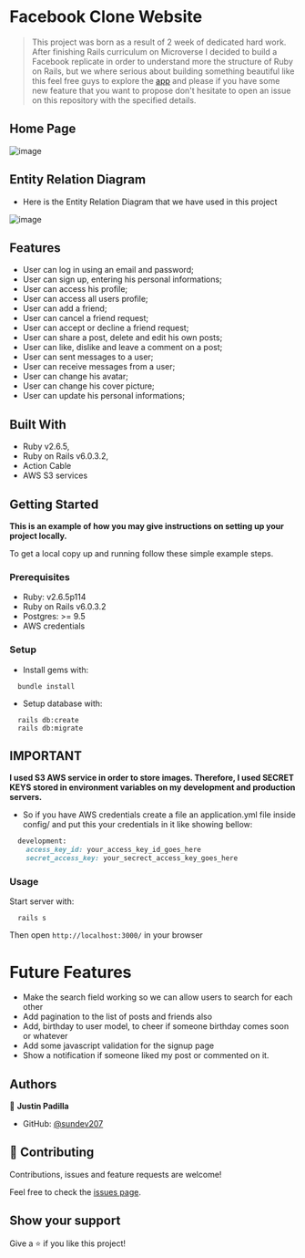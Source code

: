# Facebook Clone Website

> This project was born as a result of 2 week of dedicated hard work. After finishing Rails curriculum on Microverse I decided to build a Facebook replicate in order to understand more the structure of Ruby on Rails, but we where serious about building something beautiful like this feel free guys to explore the [app](https://book-clone.herokuapp.com/) and please if you have some new feature that you want to propose don't hesitate to open an issue on this repository with the specified details.

## Home Page

![image](https://user-images.githubusercontent.com/34653764/85905868-8c36c100-b804-11ea-8e4b-32a7e307d451.png)



## Entity Relation Diagram

- Here is the Entity Relation Diagram that we have used in this project

![image](https://user-images.githubusercontent.com/34653764/85909879-f2771000-b813-11ea-909e-22b4a2dafe19.png)


## Features
- User can log in using an email and password;
- User can sign up, entering his personal informations;
- User can access his profile;
- User can access all users profile;
- User can add a friend;
- User can cancel a friend request;
- User can accept or decline a friend request;
- User can share a post, delete and edit his own posts;
- User can like, dislike and leave a comment on a post;
- User can sent messages to a user;
- User can receive messages from a user;
- User can change his avatar;
- User can change his cover picture;
- User can update his personal informations;

## Built With

- Ruby v2.6.5,
- Ruby on Rails v6.0.3.2,
- Action Cable
- AWS S3 services






## Getting Started

**This is an example of how you may give instructions on setting up your project locally.**

To get a local copy up and running follow these simple example steps.

### Prerequisites

- Ruby: v2.6.5p114
- Ruby on Rails v6.0.3.2
- Postgres: >= 9.5
- AWS credentials

### Setup

- Install gems with:

```
  bundle install
```

- Setup database with:

```
  rails db:create
  rails db:migrate
```

## IMPORTANT

**I used S3 AWS service in order to store images. Therefore, I used SECRET KEYS stored in environment variables on my development and production servers.**

- So if you have AWS credentials create a file an application.yml file inside config/ and put this your credentials in it like showing bellow:

```ruby
  development:
    access_key_id: your_access_key_id_goes_here
    secret_access_key: your_secrect_access_key_goes_here
```

### Usage
Start server with:

```
  rails s
```

Then open `http://localhost:3000/` in your browser

# Future Features

- Make the search field working so we can allow users to search for each other
- Add pagination to the list of posts and friends also 
- Add, birthday to user model, to cheer if someone birthday comes soon or whatever
- Add some javascript validation for the signup page
- Show a notification if someone liked my post or commented on it.

## Authors

👤 **Justin Padilla**

- GitHub: [@sundev207](https://github.com/sundev207)








## 🤝 Contributing

Contributions, issues and feature requests are welcome!

Feel free to check the [issues page](https://github.com/sundev207/facebook-clone-website/issues).

## Show your support

Give a ⭐️ if you like this project!

